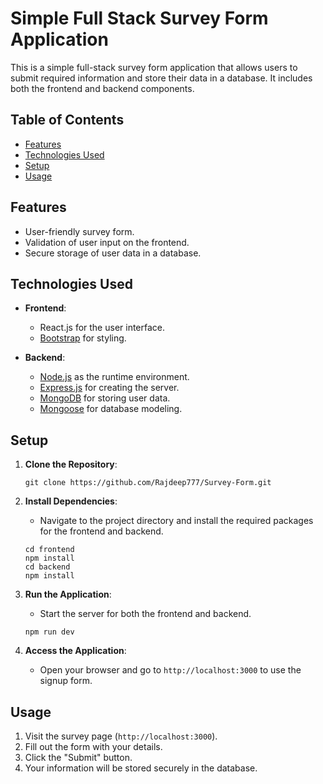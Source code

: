# Simple Full Stack Survey Form Application

This is a simple full-stack survey form application that allows users to submit required information and store their data in a database. It includes both the frontend and backend components.

## Table of Contents
- [Features](#features)
- [Technologies Used](#technologies-used)
- [Setup](#setup)
- [Usage](#usage)

## Features

- User-friendly survey form.
- Validation of user input on the frontend.
- Secure storage of user data in a database.

## Technologies Used

- **Frontend**:
  - React.js for the user interface.
  - [Bootstrap](https://getbootstrap.com/) for styling.
  
- **Backend**:
  - [Node.js](https://nodejs.org/) as the runtime environment.
  - [Express.js](https://expressjs.com/) for creating the server.
  - [MongoDB](https://www.mongodb.com/) for storing user data.
  - [Mongoose](https://mongoosejs.com/) for database modeling.
  
## Setup

1. **Clone the Repository**:
   ```
   git clone https://github.com/Rajdeep777/Survey-Form.git
   ```

2. **Install Dependencies**:
   - Navigate to the project directory and install the required packages for the frontend and backend.
   ```
   cd frontend
   npm install
   cd backend
   npm install
   ```

5. **Run the Application**:
   - Start the server for both the frontend and backend.
   ```
   npm run dev
   ```

6. **Access the Application**:
   - Open your browser and go to `http://localhost:3000` to use the signup form.

## Usage

1. Visit the survey page (`http://localhost:3000`).
2. Fill out the form with your details.
3. Click the "Submit" button.
4. Your information will be stored securely in the database.
